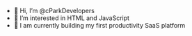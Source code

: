 <!---
Thanks for taking a peak!
--->

- 👋 Hi, I’m @cParkDevelopers
- 👀 I’m interested in HTML and JavaScript
- 🌱 I am currently building my first productivity SaaS platform

<!---
cParkDevelopers/cParkDevelopers is a ✨ special ✨ repository because its `README.md` (this file) appears on your GitHub profile.
You can click the Preview link to take a look at your changes.
--->
